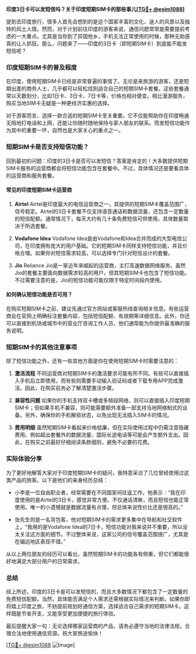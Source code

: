 **印度3日卡可以发短信吗？关于印度短期SIM卡的那些事儿[[TG💪+ @esim1088](https://t.me/s/esim1088)]**

提到去印度旅行，很多人首先会想到的是这个国家丰富的文化、迷人的风景以及独特的风土人情。然而，对于计划前往印度的游客来说，通信问题常常是需要提前考虑的一大重点。尤其是当你到了异国他乡，手机无法正常使用的时候，那种无助感真的让人抓狂。那么，问题来了——印度的3日卡（即短期SIM卡）到底能不能发短信呢？

### 印度短期SIM卡的普及程度

在印度，使用短期SIM卡已经是非常普遍的事情了。无论是来旅游的游客，还是短期出差的商务人士，几乎都可以轻松找到适合自己的短期SIM卡套餐。这些套餐通常以天数划分，比如1日卡、3日卡、7日卡等，价格也相对便宜。相比漫游服务，购买当地SIM卡无疑是一种更经济实惠的选择。

对于游客而言，选择一款合适的短期SIM卡至关重要。它不仅能帮助你在印度畅通无阻地打电话和上网，还能让你随时随地保持与家人朋友的联系。而发短信功能作为其中的重要一环，自然也是大家关心的重点之一。

### 短期SIM卡是否支持短信功能？

回到最初的问题：印度的3日卡是否可以发短信？答案是肯定的！大多数提供短期SIM卡服务的运营商都会将短信功能包含在套餐中。不过，具体情况还是要看具体的运营商和服务套餐。

#### 常见的印度短期SIM卡运营商

1. **Airtel**
   Airtel是印度最大的电信运营商之一，其提供的短期SIM卡覆盖范围广，信号稳定。Airtel的3日卡套餐不仅支持语音通话和数据流量，还包含一定数量的短信配额。通常情况下，每天大约有几十条免费短信可供使用，具体数量取决于所选套餐。

2. **Vodafone Idea**
   Vodafone Idea是由Vodafone和Idea合并而成的大型电信公司，在印度拥有庞大的用户基础。它的短期SIM卡同样支持短信功能，并且价格合理。如果你对短信需求较高，可以选择专门针对短信设计的套餐。

3. **Jio**
   Reliance Jio是一家近年来崛起的运营商，主打高速数据网络服务。虽然Jio的套餐主要面向数据需求较高的用户，但其短期SIM卡也包含了短信功能。不过需要注意的是，Jio的短信功能可能仅限于特定时间段内使用。

#### 如何确认短信功能是否可用？

在购买短期SIM卡之前，建议先通过官方网站或客服热线查询相关信息。有些运营商会在官网上明确标注套餐内容，包括短信配额、有效期等详细信息。此外，你还可以直接到机场或城市中的营业厅咨询工作人员，他们通常能为你提供最准确的服务说明。

### 短期SIM卡的其他注意事项

除了短信功能之外，还有一些其他方面是你在使用短期SIM卡时需要注意的：

1. **激活流程**
   不同运营商对短期SIM卡的激活要求可能有所不同。有些可以直接插入手机后立即使用，而有些则需要手动输入验证码或者下载专用APP完成激活。因此，在购买前务必了解清楚激活步骤。

2. **兼容性问题**
   如果你的手机支持双卡槽或多频段网络，则可以直接插入印度短期SIM卡；但如果手机不兼容，则可能需要额外准备一部支持当地网络制式的设备。另外，确保你的手机解锁状态，以免出现无法插入SIM卡的情况。

3. **费用明细**
   虽然短期SIM卡看起来价格低廉，但在实际使用过程中仍需注意隐藏费用。例如超出套餐外的数据流量、国际长途电话等可能会产生额外支出。因此，在购买之前最好仔细阅读条款细则，避免不必要的花费。

### 实际体验分享

为了更好地解答大家对于印度短期SIM卡的疑问，我特意采访了几位曾经使用过这类产品的旅客。以下是他们的亲身经历总结：

- 小李是一位自由职业者，经常需要在不同国家间往返工作。他表示：“我在印度使用的是Airtel的3日卡，感觉非常方便。不仅通话清晰，而且短信也能正常使用。唯一的小遗憾就是数据流量有点慢，但总体来说性价比还是很高的。”

- 张先生则是一名背包客，他对短期SIM卡的需求更多集中在导航和社交软件上。“我用的是Vodafone Idea的7日卡，短信功能对我来说并不重要，所以没太关注这方面的细节。不过整体来说，这家公司的信号覆盖范围很广，尤其是在偏远地区表现不错。”

从以上两位朋友的经历可以看出，虽然短期SIM卡的功能各有侧重，但它们都能很好地满足大部分用户的日常需求。

### 总结

综上所述，印度的3日卡是可以发短信的，而且大多数情况下都包含了一定数量的免费短信配额。当然，具体能否满足个人需求还需根据实际情况来判断。如果你即将踏上印度之旅，不妨提前规划好通信方案，选择适合自己需求的短期SIM卡。这样既能节省开支，又能享受更加便捷的旅行体验。

最后提醒大家一句：无论选择哪家运营商的产品，请务必遵守当地的法律法规，合理合法地使用通信资源。祝大家旅途愉快！

[[TG💪+ @esim1088](https://t.me/s/esim1088) ![Image](https://i.postimg.cc/4NQfJmqS/Snipaste-2025-05-13-00-14-12.png)]